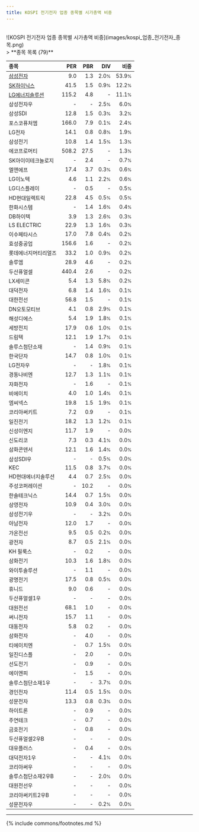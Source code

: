 ```yaml
---
title: KOSPI 전기전자 업종 종목별 시가총액 비중
---
```

<br>
![KOSPI 전기전자 업종 종목별 시가총액 비중](images/kospi_업종_전기전자_종목.png)
<br>
> **종목 목록 (79)**<a id="list"></a>

| **종목** | **PER** | **PBR** | **DIV** | **비중** |
| :------- | ------: | ------: | ------: | -------: |
| [삼성전자](/005930/) | 9.0 | 1.3 | 2.0<small>%</small> | 53.9<small>%</small> |
| [SK하이닉스](/000660/) | 41.5 | 1.5 | 0.9<small>%</small> | 12.2<small>%</small> |
| [LG에너지솔루션](/373220/) | 115.2 | 4.8 | - | 11.1<small>%</small> |
| 삼성전자우 | - | - | 2.5<small>%</small> | 6.0<small>%</small> |
| 삼성SDI | 12.8 | 1.5 | 0.3<small>%</small> | 3.2<small>%</small> |
| 포스코퓨처엠 | 166.0 | 7.9 | 0.1<small>%</small> | 2.4<small>%</small> |
| LG전자 | 14.1 | 0.8 | 0.8<small>%</small> | 1.9<small>%</small> |
| 삼성전기 | 10.8 | 1.4 | 1.5<small>%</small> | 1.3<small>%</small> |
| 에코프로머티 | 508.2 | 27.5 | - | 1.3<small>%</small> |
| SK아이이테크놀로지 | - | 2.4 | - | 0.7<small>%</small> |
| 엘앤에프 | 17.4 | 3.7 | 0.3<small>%</small> | 0.6<small>%</small> |
| LG이노텍 | 4.6 | 1.1 | 2.2<small>%</small> | 0.6<small>%</small> |
| LG디스플레이 | - | 0.5 | - | 0.5<small>%</small> |
| HD현대일렉트릭 | 22.8 | 4.5 | 0.5<small>%</small> | 0.5<small>%</small> |
| 한화시스템 | - | 1.4 | 1.6<small>%</small> | 0.4<small>%</small> |
| DB하이텍 | 3.9 | 1.3 | 2.6<small>%</small> | 0.3<small>%</small> |
| LS ELECTRIC | 22.9 | 1.3 | 1.6<small>%</small> | 0.3<small>%</small> |
| 이수페타시스 | 17.0 | 7.8 | 0.4<small>%</small> | 0.2<small>%</small> |
| 효성중공업 | 156.6 | 1.6 | - | 0.2<small>%</small> |
| 롯데에너지머티리얼즈 | 33.2 | 1.0 | 0.9<small>%</small> | 0.2<small>%</small> |
| 솔루엠 | 28.9 | 4.6 | - | 0.2<small>%</small> |
| 두산퓨얼셀 | 440.4 | 2.6 | - | 0.2<small>%</small> |
| LX세미콘 | 5.4 | 1.3 | 5.8<small>%</small> | 0.2<small>%</small> |
| 대덕전자 | 6.8 | 1.4 | 1.6<small>%</small> | 0.1<small>%</small> |
| 대한전선 | 56.8 | 1.5 | - | 0.1<small>%</small> |
| DN오토모티브 | 4.1 | 0.8 | 2.9<small>%</small> | 0.1<small>%</small> |
| 해성디에스 | 5.4 | 1.9 | 1.8<small>%</small> | 0.1<small>%</small> |
| 세방전지 | 17.9 | 0.6 | 1.0<small>%</small> | 0.1<small>%</small> |
| 드림텍 | 12.1 | 1.9 | 1.7<small>%</small> | 0.1<small>%</small> |
| 솔루스첨단소재 | - | 1.4 | 0.9<small>%</small> | 0.1<small>%</small> |
| 한국단자 | 14.7 | 0.8 | 1.0<small>%</small> | 0.1<small>%</small> |
| LG전자우 | - | - | 1.8<small>%</small> | 0.1<small>%</small> |
| 경동나비엔 | 12.7 | 1.3 | 1.1<small>%</small> | 0.1<small>%</small> |
| 자화전자 | - | 1.6 | - | 0.1<small>%</small> |
| 비에이치 | 4.0 | 1.0 | 1.4<small>%</small> | 0.1<small>%</small> |
| 엠씨넥스 | 19.8 | 1.5 | 1.9<small>%</small> | 0.1<small>%</small> |
| 코리아써키트 | 7.2 | 0.9 | - | 0.1<small>%</small> |
| 일진전기 | 18.2 | 1.3 | 1.2<small>%</small> | 0.1<small>%</small> |
| 신성이엔지 | 11.7 | 1.9 | - | 0.0<small>%</small> |
| 신도리코 | 7.3 | 0.3 | 4.1<small>%</small> | 0.0<small>%</small> |
| 삼화콘덴서 | 12.1 | 1.6 | 1.4<small>%</small> | 0.0<small>%</small> |
| 삼성SDI우 | - | - | 0.5<small>%</small> | 0.0<small>%</small> |
| KEC | 11.5 | 0.8 | 3.7<small>%</small> | 0.0<small>%</small> |
| HD현대에너지솔루션 | 4.4 | 0.7 | 2.5<small>%</small> | 0.0<small>%</small> |
| 주성코퍼레이션 | - | 10.2 | - | 0.0<small>%</small> |
| 한솔테크닉스 | 14.4 | 0.7 | 1.5<small>%</small> | 0.0<small>%</small> |
| 삼영전자 | 10.9 | 0.4 | 3.0<small>%</small> | 0.0<small>%</small> |
| 삼성전기우 | - | - | 3.2<small>%</small> | 0.0<small>%</small> |
| 아남전자 | 12.0 | 1.7 | - | 0.0<small>%</small> |
| 가온전선 | 9.5 | 0.5 | 0.2<small>%</small> | 0.0<small>%</small> |
| 광전자 | 8.7 | 0.5 | 2.1<small>%</small> | 0.0<small>%</small> |
| KH 필룩스 | - | 0.2 | - | 0.0<small>%</small> |
| 삼화전기 | 10.3 | 1.6 | 1.8<small>%</small> | 0.0<small>%</small> |
| 와이투솔루션 | - | 1.1 | - | 0.0<small>%</small> |
| 광명전기 | 17.5 | 0.8 | 0.5<small>%</small> | 0.0<small>%</small> |
| 휴니드 | 9.0 | 0.6 | - | 0.0<small>%</small> |
| 두산퓨얼셀1우 | - | - | - | 0.0<small>%</small> |
| 대원전선 | 68.1 | 1.0 | - | 0.0<small>%</small> |
| 써니전자 | 15.7 | 1.1 | - | 0.0<small>%</small> |
| 대동전자 | 5.8 | 0.2 | - | 0.0<small>%</small> |
| 삼화전자 | - | 4.0 | - | 0.0<small>%</small> |
| 티에이치엔 | - | 0.7 | 1.5<small>%</small> | 0.0<small>%</small> |
| 일진디스플 | - | 2.0 | - | 0.0<small>%</small> |
| 선도전기 | - | 0.9 | - | 0.0<small>%</small> |
| 에이엔피 | - | 1.5 | - | 0.0<small>%</small> |
| 솔루스첨단소재1우 | - | - | 3.7<small>%</small> | 0.0<small>%</small> |
| 경인전자 | 11.4 | 0.5 | 1.5<small>%</small> | 0.0<small>%</small> |
| 성문전자 | 13.3 | 0.8 | 0.3<small>%</small> | 0.0<small>%</small> |
| 하이트론 | - | 0.9 | - | 0.0<small>%</small> |
| 주연테크 | - | 0.7 | - | 0.0<small>%</small> |
| 금호전기 | - | 0.8 | - | 0.0<small>%</small> |
| 두산퓨얼셀2우B | - | - | - | 0.0<small>%</small> |
| 대유플러스 | - | 0.4 | - | 0.0<small>%</small> |
| 대덕전자1우 | - | - | 4.1<small>%</small> | 0.0<small>%</small> |
| 코리아써우 | - | - | - | 0.0<small>%</small> |
| 솔루스첨단소재2우B | - | - | 2.0<small>%</small> | 0.0<small>%</small> |
| 대원전선우 | - | - | - | 0.0<small>%</small> |
| 코리아써키트2우B | - | - | - | 0.0<small>%</small> |
| 성문전자우 | - | - | 0.2<small>%</small> | 0.0<small>%</small> |

---
{% include commons/footnotes.md %}